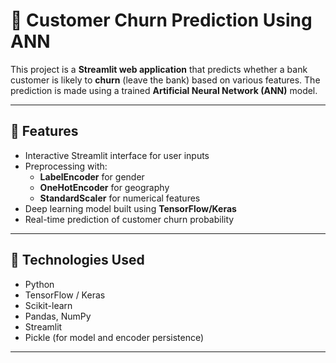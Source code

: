 # 💼 Customer Churn Prediction Using ANN

This project is a **Streamlit web application** that predicts whether a bank customer is likely to **churn** (leave the bank) based on various features. The prediction is made using a trained **Artificial Neural Network (ANN)** model.

---

## 🚀 Features

- Interactive Streamlit interface for user inputs
- Preprocessing with:
  - **LabelEncoder** for gender
  - **OneHotEncoder** for geography
  - **StandardScaler** for numerical features
- Deep learning model built using **TensorFlow/Keras**
- Real-time prediction of customer churn probability

---

## 🧠 Technologies Used

- Python
- TensorFlow / Keras
- Scikit-learn
- Pandas, NumPy
- Streamlit
- Pickle (for model and encoder persistence)

---

